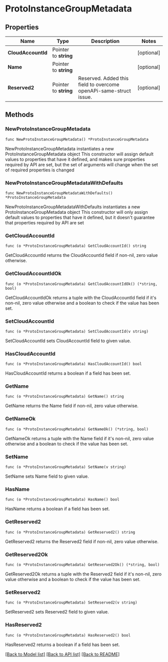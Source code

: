 # ProtoInstanceGroupMetadata

## Properties

Name | Type | Description | Notes
------------ | ------------- | ------------- | -------------
**CloudAccountId** | Pointer to **string** |  | [optional] 
**Name** | Pointer to **string** |  | [optional] 
**Reserved2** | Pointer to **string** | Reserved. Added this field to overcome openAPi-same-struct issue. | [optional] 

## Methods

### NewProtoInstanceGroupMetadata

`func NewProtoInstanceGroupMetadata() *ProtoInstanceGroupMetadata`

NewProtoInstanceGroupMetadata instantiates a new ProtoInstanceGroupMetadata object
This constructor will assign default values to properties that have it defined,
and makes sure properties required by API are set, but the set of arguments
will change when the set of required properties is changed

### NewProtoInstanceGroupMetadataWithDefaults

`func NewProtoInstanceGroupMetadataWithDefaults() *ProtoInstanceGroupMetadata`

NewProtoInstanceGroupMetadataWithDefaults instantiates a new ProtoInstanceGroupMetadata object
This constructor will only assign default values to properties that have it defined,
but it doesn't guarantee that properties required by API are set

### GetCloudAccountId

`func (o *ProtoInstanceGroupMetadata) GetCloudAccountId() string`

GetCloudAccountId returns the CloudAccountId field if non-nil, zero value otherwise.

### GetCloudAccountIdOk

`func (o *ProtoInstanceGroupMetadata) GetCloudAccountIdOk() (*string, bool)`

GetCloudAccountIdOk returns a tuple with the CloudAccountId field if it's non-nil, zero value otherwise
and a boolean to check if the value has been set.

### SetCloudAccountId

`func (o *ProtoInstanceGroupMetadata) SetCloudAccountId(v string)`

SetCloudAccountId sets CloudAccountId field to given value.

### HasCloudAccountId

`func (o *ProtoInstanceGroupMetadata) HasCloudAccountId() bool`

HasCloudAccountId returns a boolean if a field has been set.

### GetName

`func (o *ProtoInstanceGroupMetadata) GetName() string`

GetName returns the Name field if non-nil, zero value otherwise.

### GetNameOk

`func (o *ProtoInstanceGroupMetadata) GetNameOk() (*string, bool)`

GetNameOk returns a tuple with the Name field if it's non-nil, zero value otherwise
and a boolean to check if the value has been set.

### SetName

`func (o *ProtoInstanceGroupMetadata) SetName(v string)`

SetName sets Name field to given value.

### HasName

`func (o *ProtoInstanceGroupMetadata) HasName() bool`

HasName returns a boolean if a field has been set.

### GetReserved2

`func (o *ProtoInstanceGroupMetadata) GetReserved2() string`

GetReserved2 returns the Reserved2 field if non-nil, zero value otherwise.

### GetReserved2Ok

`func (o *ProtoInstanceGroupMetadata) GetReserved2Ok() (*string, bool)`

GetReserved2Ok returns a tuple with the Reserved2 field if it's non-nil, zero value otherwise
and a boolean to check if the value has been set.

### SetReserved2

`func (o *ProtoInstanceGroupMetadata) SetReserved2(v string)`

SetReserved2 sets Reserved2 field to given value.

### HasReserved2

`func (o *ProtoInstanceGroupMetadata) HasReserved2() bool`

HasReserved2 returns a boolean if a field has been set.


[[Back to Model list]](../README.md#documentation-for-models) [[Back to API list]](../README.md#documentation-for-api-endpoints) [[Back to README]](../README.md)


